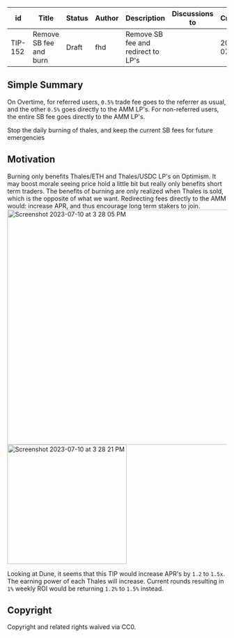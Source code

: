 | id | Title | Status | Author | Description | Discussions to | Created |
| ----------- | ----------- | ----------- | ----------- | ----------- | ----------- | ----------- |
| TIP-152 |Remove SB fee and burn | Draft | fhd |Remove SB fee and redirect to LP's |  | 2022-07-10
 
## Simple Summary
 On Overtime, for referred users, `0.5%` trade fee goes to the referrer as usual, and the other `0.5%` goes directly to the AMM LP's. 
 For non-referred users, the entire SB fee goes directly to the AMM LP's. 

Stop the daily burning of thales, and keep the current SB fees for future emergencies
## Motivation

Burning only benefits Thales/ETH and Thales/USDC LP's on Optimism. It may boost morale seeing price hold a little bit but really only benefits short term traders. The benefits of burning are only realized when Thales is sold, which is the opposite of what we want. Redirecting fees directly to the AMM would: increase APR, and thus encourage long term stakers to join.
<img width="540" alt="Screenshot 2023-07-10 at 3 28 05 PM" src="https://github.com/fhd1466/thales-improvement-proposals/assets/134952766/d39eb11e-63ea-4396-a280-97f24646571a">
<img width="274" alt="Screenshot 2023-07-10 at 3 28 21 PM" src="https://github.com/fhd1466/thales-improvement-proposals/assets/134952766/161b696f-2726-4cd3-a416-a75483d2f8be">

Looking at Dune, it seems that this TIP would increase APR's by `1.2` to `1.5x`. The earning power of each Thales will increase. Current rounds resulting in `1%` weekly ROI would be returning `1.2%` to `1.5%` instead.
## Copyright
 
Copyright and related rights waived via CC0.
